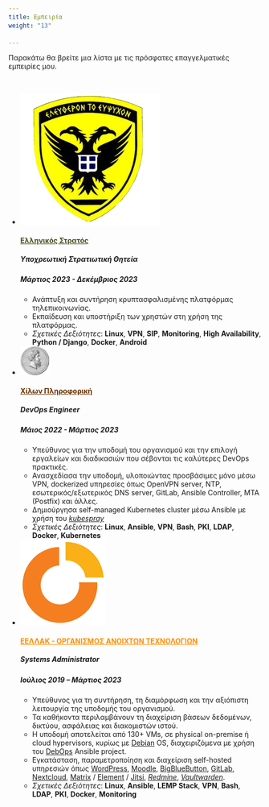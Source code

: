 ```yaml
---
title: Εμπειρία
weight: "13"

---
```

Παρακάτω θα βρείτε μια λίστα με τις πρόσφατες επαγγελματικές εμπειρίες μου.

<br>

<ul class="timeline">

  <li class="timeline-inverted">
	<a href="http://army.gr" target="_blank"><img class="timeline-image lazy" src="/img/hellenicarmy.png" alt="HELLENIC ARMY LOGO"></a>
	<div class="timeline-panel markdown">
	  <div class="timeline-heading">
		<h4><a href="http://army.gr" style="color:#454B1B" target="_blank">Ελληνικός Στρατός</a></h4>
	  </div>
	  <div class="timeline-body">
		<h5>Υποχρεωτική Στρατιωτική Θητεία</h5>
		<h5>Μάρτιος 2023 - Δεκέμβριος 2023</h5>
        <ul>
			<li>Ανάπτυξη και συντήρηση κρυπτασφαλισμένης πλατφόρμας τηλεπικοινωνίας.</li>
			<li>Εκπαίδευση και υποστήριξη των χρηστών στη χρήση της πλατφόρμας.</li>
			<li><em>Σχετικές Δεξιότητες</em>: <strong>Linux</strong>, <strong>VPN</strong>, <strong>SIP</strong>, <strong>Monitoring</strong>, <strong>High Availability</strong>, <strong>Python / Django</strong>, <strong>Docker</strong>, <strong>Android</strong></li>
		</ul>
	  </div>
	</div>
  </li>

  <li class="timeline-inverted">
	<a href="https://web.archive.org/web/20220522083934/http://www.hilonsys.com/" target="_blank"><img class="timeline-image lazy" src="/img/hilonsys.png" alt="HILONSYS LOGO"></a>
	<div class="timeline-panel markdown">
	  <div class="timeline-heading">
		<h4><a href="https://web.archive.org/web/20220522083934/http://www.hilonsys.com/" style="color:#630" target="_blank">Χίλων Πληροφορική</a></h4>
	  </div>
	  <div class="timeline-body">
		<h5>DevOps Engineer</h5>
		<h5>Μάιος 2022 - Μάρτιος 2023</h5>
        <ul>
			<li>Υπεύθυνος για την υποδομή του οργανισμού και την επιλογή εργαλείων και διαδικασιών που σέβονται τις καλύτερες DevOps πρακτικές.</li>
			<li>Ανασχεδίασα την υποδομή, υλοποιώντας προσβάσιμες μόνο μέσω VPN, dockerized υπηρεσίες όπως OpenVPN server, NTP, εσωτερικός/εξωτερικός DNS server, GitLab, Ansible Controller, MTA (Postfix) και άλλες.</li>
			<li>Δημιούργησα self-managed Kubernetes cluster μέσω Ansible με χρήση του <a href="https://kubespray.io/"><em>kubespray</em></a></li>
			<li><em>Σχετικές Δεξιότητες</em>: <strong>Linux</strong>, <strong>Ansible</strong>, <strong>VPN</strong>, <strong>Bash</strong>, <strong>PKI</strong>, <strong>LDAP</strong>, <strong>Docker</strong>, <strong>Kubernetes</strong></li>
		</ul>
	  </div>
	</div>
  </li>

  <li class="timeline-inverted">
	<a href="https://eellak.gr" target="_blank"><img class="timeline-image lazy" src="/img/eellak.png" alt="EELLAK LOGO"></a>
	<div class="timeline-panel markdown">
	  <div class="timeline-heading">
		<h4><a href="https://ellak.gr" style="color:darkorange" target="_blank">ΕΕΛΛΑΚ - ΟΡΓΑΝΙΣΜΟΣ ΑΝΟΙΧΤΩΝ ΤΕΧΝΟΛΟΓΙΩΝ</a></h4>
	  </div>
	  <div class="timeline-body">
		<h5>Systems Administrator</h5>
		<h5>Ιούλιος 2019 – Μάρτιος 2023</h5>
        <ul>
			<li>Υπεύθυνος για τη συντήρηση, τη διαμόρφωση και την αξιόπιστη λειτουργία της υποδομής του οργανισμού.</li>
			<li>Τα καθήκοντα περιλαμβάνουν τη διαχείριση βάσεων δεδομένων, δικτύου, ασφάλειας και διακομιστών ιστού.</li>
			<li>Η υποδομή αποτελείται από 130+ VMs, σε physical on-premise ή cloud hypervisors, κυρίως με <a href="https://www.debian.org">Debian</a> OS, διαχειριζόμενα με χρήση του <a href="https://debops.org">DebOps</a> Ansible project.</li>
			<li>Εγκατάσταση, παραμετροποίηση και διαχείριση self-hosted υπηρεσιών όπως <a href="https://wordpress.com">WordPress</a>, <a href="https://moodle.org">Moodle</a>, <a href="https://bigbluebutton.org">BigBlueButton</a>, <a href="https://about.gitlab.com/install/">GitLab</a>, <a href="https://nextcloud.com">Nextcloud</a>, <a href="https://matrix.org">Matrix</a> / <a href="https://element.io">Element</a> / <a href="https://jitsi.org">Jitsi</a>, <a href="https://www.redmine.org/"><em>Redmine</em></a>, <a href="https://vaultwarden.discourse.group/"><em>Vaultwarden</em></a>.</li>
			<li><em>Σχετικές Δεξιότητες</em>: <strong>Linux</strong>, <strong>Ansible</strong>, <strong>LEMP Stack</strong>, <strong>VPN</strong>, <strong>Bash</strong>, <strong>LDAP</strong>, <strong>PKI</strong>, <strong>Docker</strong>, <strong>Monitoring</strong></li>
		</ul>
	  </div>
	</div>
  </li>

</ul>
